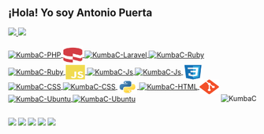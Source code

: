## ¡Hola! Yo soy Antonio Puerta
 <div>
  <a href="https://github.com/KumbaC">
  <img height="180em" src="https://github-readme-stats.vercel.app/api?username=KumbaC&show_icons=true&theme=blue&include_all_commits=true&count_private=true"/>
  <img height="180em" src="https://github-readme-stats.vercel.app/api/top-langs/?username=KumbaC&layout=compact&langs_count=7&theme=light"/>
</div>
<div style="display: inline_block"><br>
  <img align="center" alt="KumbaC-PHP" height="30" width="40" src="https://www.svgrepo.com/show/349474/php.svg">
  <img align="center" alt="KumbaC-CakePHP" heighPull requestst="30" width="40" src="https://github.com/devicons/devicon/blob/master/icons/cakephp/cakephp-original.svg">
  <img align="center" alt="KumbaC-Laravel" height="30" width="40" src="https://www.svgrepo.com/show/353985/laravel.svg">
  <img align="center" alt="KumbaC-Ruby" height="30" width="40" src="https://www.svgrepo.com/show/354298/ruby.svg">
  <img align="center" alt="KumbaC-Ruby" height="50" width="40" src="https://www.svgrepo.com/show/354252/rails.svg">
 
  
  <img align="center" alt="KumbaC-Js" height="30" width="40" src="https://raw.githubusercontent.com/devicons/devicon/master/icons/javascript/javascript-plain.svg">
  <img align="center" alt="KumbaC-Js" height="50" width="40" src="https://www.svgrepo.com/show/354118/nodejs.svg">
 <img align="center" alt="KumbaC-Js" height="50" width="40" src="https://www.svgrepo.com/show/354113/nextjs-icon.svg">
  <img align="center" alt="KumbaC-CSS" height="30" width="40" src="https://raw.githubusercontent.com/devicons/devicon/master/icons/css3/css3-original.svg">
  <img align="center" alt="KumbaC-CSS" height="30" width="40" src="https://www.svgrepo.com/show/353498/bootstrap.svg">
  <img align="center" alt="KumbaC-CSS" height="50" width="40" src="https://www.svgrepo.com/show/354431/tailwindcss-icon.svg">
  <img align="center" alt="KumbaC-Python" height="30" width="40" src="https://raw.githubusercontent.com/devicons/devicon/master/icons/python/python-original.svg">
  <img align="center" alt="KumbaC-HTML" height="30" width="40" src="https://www.svgrepo.com/show/353657/django-icon.svg">
  <img align="center" alt="KumbaC-Git" height="30" width="40" src="https://raw.githubusercontent.com/devicons/devicon/master/icons/git/git-original.svg">
  <img align="center" alt="KumbaC-Ubuntu" height="30" width="40" src="https://www.svgrepo.com/show/355338/ubuntu.svg">
  <img align="center" alt="KumbaC-Ubuntu" height="30" width="40" src="https://www.svgrepo.com/show/475695/windowsphone-color.svg">
 
  <img align="right" alt="KumbaC" src="https://www.gifsanimados.org/data/media/56/computadora-y-ordenador-imagen-animada-0523.gif">
</div>
  
  ##
 
<div> 
  <a href="https://www.youtube.com/channel/UC_-uuuZbY0AAt9CViNzvc-Q" target="_blank"><img src="https://img.shields.io/badge/YouTube-FF0000?style=for-the-badge&logo=youtube&logoColor=white" target="_blank"></a>
  <a href="https://www.instagram.com/ant0ni0k/" target="_blank"><img src="https://img.shields.io/badge/-Instagram-%23E4405F?style=for-the-badge&logo=instagram&logoColor=white" target="_blank"></a>
 <a href="https://discord.gg/G9GPg5SA75" target="_blank"><img src="https://img.shields.io/badge/Discord-7289DA?style=for-the-badge&logo=discord&logoColor=white" target="_blank"></a> 
  <a href = "mailto:antoniolenovo115@gmail.com"><img src="https://img.shields.io/badge/-Gmail-%23333?style=for-the-badge&logo=gmail&logoColor=white" target="_blank"></a>
  <a href="https://www.linkedin.com/in/antonio-puerta-083567189/" target="_blank"><img src="https://img.shields.io/badge/-LinkedIn-%230077B5?style=for-the-badge&logo=linkedin&logoColor=white" target="_blank"></a> 
 
  <!-- ![Snake animation](https://p4.wallpaperbetter.com/wallpaper/501/244/877/panorama-cityscape-city-ultrawide-wallpaper-preview.jpg)-->
 
</div>
